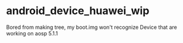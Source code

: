 # android_device_huawei_wip
Bored from making tree, my boot.img won't recognize Device that are working on aosp 5.1.1
